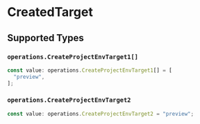 # CreatedTarget


## Supported Types

### `operations.CreateProjectEnvTarget1[]`

```typescript
const value: operations.CreateProjectEnvTarget1[] = [
  "preview",
];
```

### `operations.CreateProjectEnvTarget2`

```typescript
const value: operations.CreateProjectEnvTarget2 = "preview";
```

